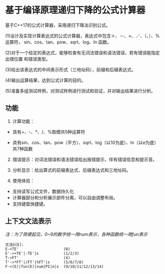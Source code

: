 # 基于编译原理递归下降的公式计算器

基于C++17的公式计算器，采用递归下降法识别公式。

(1)设计及实现计算表达式的公式计算器，表达式中包含＋、－、×、／、（、）、%运算符， sin、cos、tan、pow、sqrt、log、ln 函数。 

(2)对于一个给定的表达式，能够检查有无词法错误和语法错误，若有错误能指定出错位置 和错误类型。 

(3)给出该表达式的中间表示形式（三地址码），前缀和后缀表达式。 

(4)输出运算结果，达到公式计算的目的。 

(5)准备多组测试样例，对测试样例进行测试和验证，并对输出结果进行分析。

## 功能

1. 计算功能：

- 具有+、-、*、/、%取模共5种运算符

- 具有sin、cos、tan、pow（平方）、sqrt、log（以10为底）、ln（以e为底）共7种函数

2. 错误提示：对词法错误和语法错误给出报错提示，伴有错误信息和提示音。

3. 分析显示：给出算式的前缀表达式、后缀表达式和三地址码。

4. 使用体验：

- 支持读写公式文件，数据持久化
- 计算器部分和分析展示部件分离，可以自由调整布局。
- 支持键盘快捷键。

## 上下文文法表示

*注：为了简便起见，0~9的数字统一用num表示，各种函数统一用fun表示*

```
文法G[E]:
E->TE'                    (0)
E'->+TE'|-TE'|ε           (1/2/3)
T->FT'                    (4)
T'->*FT'|/FT'|%FT'|ε      (5/6/7/8)
F->(E)|fun(E)|num|PI|e|ε  (9/10/11/12/13/14)
```

